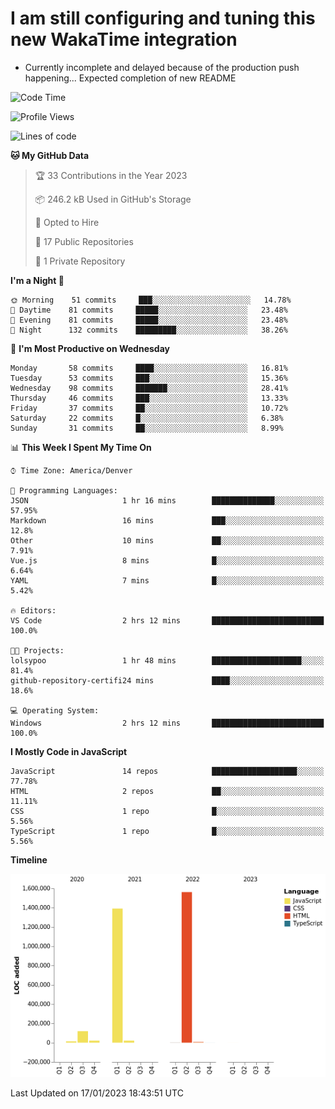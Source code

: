 # I am still configuring and tuning this new WakaTime integration
- Currently incomplete and delayed because of the production push happening... Expected completion of new README
<!--START_SECTION:waka-->
![Code Time](http://img.shields.io/badge/Code%20Time-0%20secs-blue)

![Profile Views](http://img.shields.io/badge/Profile%20Views-1-blue)

![Lines of code](https://img.shields.io/badge/From%20Hello%20World%20I%27ve%20Written-3%20Million%20lines%20of%20code-blue)

**🐱 My GitHub Data** 

> 🏆 33 Contributions in the Year 2023
 > 
> 📦 246.2 kB Used in GitHub's Storage 
 > 
> 💼 Opted to Hire
 > 
> 📜 17 Public Repositories 
 > 
> 🔑 1 Private Repository 
 > 
**I'm a Night 🦉** 

```text
🌞 Morning    51 commits     ███░░░░░░░░░░░░░░░░░░░░░░   14.78% 
🌆 Daytime    81 commits     █████░░░░░░░░░░░░░░░░░░░░   23.48% 
🌃 Evening    81 commits     █████░░░░░░░░░░░░░░░░░░░░   23.48% 
🌙 Night      132 commits    █████████░░░░░░░░░░░░░░░░   38.26%

```
📅 **I'm Most Productive on Wednesday** 

```text
Monday       58 commits     ████░░░░░░░░░░░░░░░░░░░░░   16.81% 
Tuesday      53 commits     ███░░░░░░░░░░░░░░░░░░░░░░   15.36% 
Wednesday    98 commits     ███████░░░░░░░░░░░░░░░░░░   28.41% 
Thursday     46 commits     ███░░░░░░░░░░░░░░░░░░░░░░   13.33% 
Friday       37 commits     ██░░░░░░░░░░░░░░░░░░░░░░░   10.72% 
Saturday     22 commits     █░░░░░░░░░░░░░░░░░░░░░░░░   6.38% 
Sunday       31 commits     ██░░░░░░░░░░░░░░░░░░░░░░░   8.99%

```


📊 **This Week I Spent My Time On** 

```text
⌚︎ Time Zone: America/Denver

💬 Programming Languages: 
JSON                     1 hr 16 mins        ██████████████░░░░░░░░░░░   57.95% 
Markdown                 16 mins             ███░░░░░░░░░░░░░░░░░░░░░░   12.8% 
Other                    10 mins             ██░░░░░░░░░░░░░░░░░░░░░░░   7.91% 
Vue.js                   8 mins              █░░░░░░░░░░░░░░░░░░░░░░░░   6.64% 
YAML                     7 mins              █░░░░░░░░░░░░░░░░░░░░░░░░   5.42%

🔥 Editors: 
VS Code                  2 hrs 12 mins       █████████████████████████   100.0%

🐱‍💻 Projects: 
lolsypoo                 1 hr 48 mins        ████████████████████░░░░░   81.4% 
github-repository-certifi24 mins             ████░░░░░░░░░░░░░░░░░░░░░   18.6%

💻 Operating System: 
Windows                  2 hrs 12 mins       █████████████████████████   100.0%

```

**I Mostly Code in JavaScript** 

```text
JavaScript               14 repos            ███████████████████░░░░░░   77.78% 
HTML                     2 repos             ██░░░░░░░░░░░░░░░░░░░░░░░   11.11% 
CSS                      1 repo              █░░░░░░░░░░░░░░░░░░░░░░░░   5.56% 
TypeScript               1 repo              █░░░░░░░░░░░░░░░░░░░░░░░░   5.56%

```


**Timeline**

![Chart not found](https://raw.githubusercontent.com/certifiedbice/certifiedbice/main/charts/bar_graph.png) 


 Last Updated on 17/01/2023 18:43:51 UTC
<!--END_SECTION:waka-->
